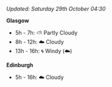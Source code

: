 *Updated: Saturday 29th October 04:30*

**Glasgow**

* 5h - 7h: :partly_sunny: Partly Cloudy
* 8h - 12h: :cloud: Cloudy
* 13h - 16h: :cyclone: Windy (:cloud:)

**Edinburgh**

* 5h - 16h: :cloud: Cloudy
